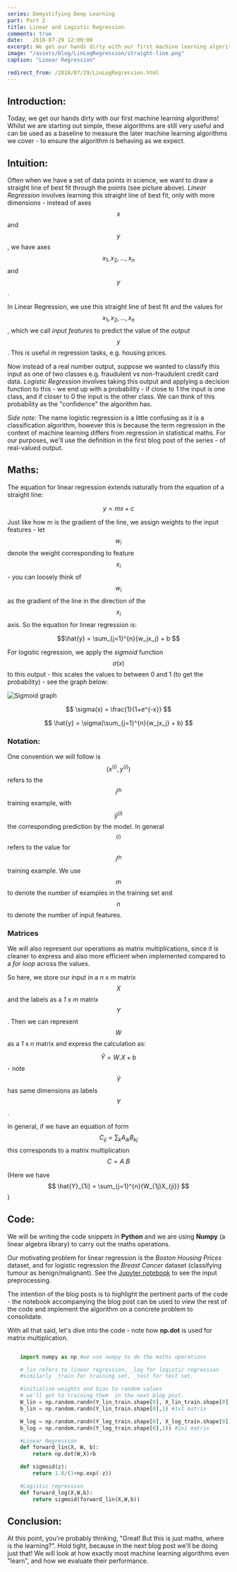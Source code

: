 ```yaml
---
series: Demystifying Deep Learning 
part: Part 2
title: Linear and Logistic Regression
comments: true
date:   2018-07-29 12:00:00
excerpt: We get our hands dirty with our first machine learning algorithms!
image: "/assets/blog/LinLogRegression/straight-line.png"
caption: "Linear Regression"

redirect_from: /2018/07/29/LinLogRegression.html
---
```

## Introduction: 

Today, we get our hands dirty with our first machine learning algorithms! Whilst we are starting out simple, these algorithms are still very useful and can be used as a baseline to measure the later machine learning algorithms we cover - to ensure the algorithm is behaving as we expect.

## Intuition: 

Often when we have a set of data points in science, we want to draw a straight line of best fit through the points (see picture above). *Linear Regression* involves learning this straight line of best fit, only with more dimensions -  instead of axes $$x$$ and $$y$$, we have axes $$x_1, x_2, ... ,x_n$$ and $$y$$.


In Linear Regression, we use this straight line of best fit and the values for  $$x_1, x_2, ... ,x_n$$, which we call  *input features* to predict the value of the *output* $$y$$. This is useful in regression tasks, e.g. housing prices. 

Now instead of a real number output, suppose we wanted to classify this input as one of two classes e.g. fraudulent vs non-fraudulent credit card data. *Logistic Regression* involves taking this output and applying a decision function to this - we end up with a probability - if close to 1 the input is one class, and if closer to 0 the input is the other class. We can think of this probability as the "confidence" the algorithm has.

*Side note:* The name logistic regression is a little confusing as it is a classification algorithm, however this is because the term regression in the context of machine learning differs from regression in statistical maths. For our purposes, we'll use the definition in the first blog post of the series - of real-valued output. 

## Maths: 
The equation for linear regression extends naturally from the equation of a straight line: 

$$ y= mx + c$$

Just like how m is the gradient of the line, we assign weights to the input features - let $$w_i$$ denote the weight corresponding to feature $$x_i$$ - you can loosely think of $$w_i$$ as the gradient of the line in the direction of the $$x_i$$ axis. So the equation for linear regression is: 

$$\hat{y} = \sum_{j=1}^{n}{w_jx_j} + b $$

For logistic regression, we apply the *sigmoid* function $$\sigma(x)$$ to this output - this scales the values to between 0 and 1 (to get the probability) - see the graph below:

![Sigmoid graph]({{site.base_url}}/assets/blog/LinLogRegression/sigmoid.png)

$$ \sigma(x) = \frac{1}{1+e^{-x}} $$ 

$$ \hat{y} = \sigma(\sum_{j=1}^{n}{w_jx_j} + b) $$

### Notation:
One convention we will follow is $$ (x^{(i)}, y^{(i)})$$ refers to the $$i^{th}$$ training example, with $$ \hat{y}^{(i)}$$ the corresponding prediction by the model. In general $$ ^{(i)}$$ refers to the value for $$i^{th}$$ training example. We use $$m$$ to denote the number of examples in the training set and $$n$$ to denote the number of input features.

### Matrices 

We will also represent our operations as matrix multiplications, since it is cleaner to express and also more efficient when implemented compared to a *for loop* across the values.

So here, we store our input in a  *n* x *m* matrix $$X$$ and the labels as a *1* x *m* matrix $$Y$$. Then we can represent $$W$$ as a *1* x *n* matrix and express the calculation as:

$$ \hat{Y} = W.X + b$$ - note $$\hat{Y}$$ has same dimensions as labels $$Y$$.

In general, if we have an equation of form 
$$C_{ij} = \sum_k A_{ik} B_{kj}$$ this corresponds to a matrix multiplication $$C = A.B$$ 

(Here we have $$ \hat{Y}_{1i} = \sum_{j=1}^{n}{W_{1j}X_{ji}} $$)

## Code:
We will be writing the code snippets in **Python** and we are using **Numpy** (a linear algebra library) to carry out the maths operations. 

Our motivating problem for linear regression is the *Boston Housing Prices* dataset, and for logistic regression the *Breast Cancer* dataset (classifying tumour as benign/malignant).
See the [Jupyter notebook](https://github.com/mukul-rathi/blogPost-tutorials/blob/master/LinearLogisticRegression/LinearLogisticRegression.ipynb) to see the input preprocessing. 

The intention of the blog posts is to highlight the pertinent parts of the code - the notebook accompanying the blog post can be used to view the rest of the code and implement the algorithm on a concrete problem to consolidate.

With all that said, let's dive into the code - note how **np.dot** is used for matrix multiplication.
```python

    import numpy as np #we use numpy to do the maths operations

    #_lin refers to linear regression, _log for logistic regression
    #similarly _train for training set, _test for test set.

    #initialise weights and bias to random values
    # we'll get to training them  in the next blog post.
    W_lin = np.random.randn(Y_lin_train.shape[0], X_lin_train.shape[0]) #1xm matrix
    b_lin = np.random.randn(Y_lin_train.shape[0],1) #1x1 matrix

    W_log = np.random.randn(Y_log_train.shape[0], X_log_train.shape[0])#1xm matrix
    b_log = np.random.randn(Y_log_train.shape[0],1)) #1x1 matrix

    #Linear Regression
    def forward_lin(X, W, b):
        return np.dot(W,X)+b

    def sigmoid(z):
        return 1.0/(1+np.exp(-z))

    #Logistic regression
    def forward_log(X,W,b):
        return sigmoid(forward_lin(X,W,b))

```
## Conclusion: 
At this point, you're probably thinking, "Great! But this is just maths, where is the learning?". Hold tight, because in the next blog post we'll be doing just that! We will look at how exactly most machine learning algorithms even "learn", and how we evaluate their performance.
                    
